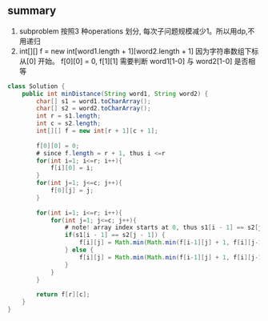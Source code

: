 ## summary
1. subproblem 按照3 种operations 划分, 每次子问题规模减少1。所以用dp,不用递归
2. int[][] f = new int[word1.length + 1][word2.length + 1] 因为字符串数组下标从[0] 开始。
   f[0][0] = 0, f[1][1] 需要判断 word1[1-0] 与 word2[1-0] 是否相等

```java
class Solution {
    public int minDistance(String word1, String word2) {
        char[] s1 = word1.toCharArray();
        char[] s2 = word2.toCharArray();
        int r = s1.length;
        int c = s2.length; 
        int[][] f = new int[r + 1][c + 1];
        
        f[0][0] = 0;
        # since f.length = r + 1, thus i <=r 
        for(int i=1; i<=r; i++){
            f[i][0] = i;
        }
        for(int j=1; j<=c; j++){
            f[0][j] = j;
        }
        
        for(int i=1; i<=r; i++){
            for(int j=1; j<=c; j++){
                # note! array index starts at 0, thus s1[i - 1] == s2[j - 1], NOT s1[i] == s2[j]
                if(s1[i - 1] == s2[j - 1]) {
                    f[i][j] = Math.min(Math.min(f[i-1][j] + 1, f[i][j-1] + 1), f[i-1][j-1]);
                } else {
                    f[i][j] = Math.min(Math.min(f[i-1][j] + 1, f[i][j-1] + 1), f[i-1][j-1] + 1);
                }
            }
        }
        
        return f[r][c]; 
    }
}
```
